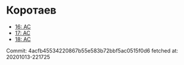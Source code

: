 # Коротаев
- [16: AC](16.md)
- [17: AC](17.md)
- [18: AC](18.md)

Commit: 4acfb45534220867b55e583b72bbf5ac0515f0d6
 fetched at: 20201013-221725
